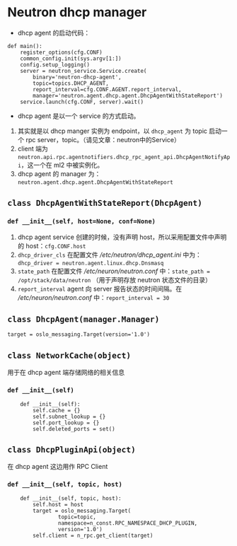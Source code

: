 # Neutron dhcp manager

* dhcp agent 的启动代码：

```
def main():
    register_options(cfg.CONF)
    common_config.init(sys.argv[1:])
    config.setup_logging()
    server = neutron_service.Service.create(
        binary='neutron-dhcp-agent',
        topic=topics.DHCP_AGENT,
        report_interval=cfg.CONF.AGENT.report_interval,
        manager='neutron.agent.dhcp.agent.DhcpAgentWithStateReport')
    service.launch(cfg.CONF, server).wait()
```

* dhcp agent 是以一个 service 的方式启动。
 1. 其实就是以 dhcp manger 实例为 endpoint，以 `dhcp_agent` 为 topic 启动一个 rpc server，topic。（请见文章：neutron中的Service）
 2. client 端为 `neutron.api.rpc.agentnotifiers.dhcp_rpc_agent_api.DhcpAgentNotifyApi`，这一个在 ml2 中被实例化。
 3. dhcp agent 的 manager 为：`neutron.agent.dhcp.agent.DhcpAgentWithStateReport`

## `class DhcpAgentWithStateReport(DhcpAgent)`

### `def __init__(self, host=None, conf=None)`

1. dhcp agent service 创建的时候，没有声明 host，所以采用配置文件中声明的 host：`cfg.CONF.host`
2. `dhcp_driver_cls` 在配置文件 */etc/neutron/dhcp_agent.ini* 中为：`dhcp_driver = neutron.agent.linux.dhcp.Dnsmasq`
3. `state_path` 在配置文件 */etc/neuron/neutron.conf* 中：`state_path = /opt/stack/data/neutron` （用于声明存放 neutron 状态文件的目录）
4. `report_interval` agent 向 server 报告状态的时间间隔。在 */etc/neuron/neutron.conf* 中：`report_interval = 30`




## `class DhcpAgent(manager.Manager)`

`target = oslo_messaging.Target(version='1.0')`



## `class NetworkCache(object)`

用于在 dhcp agent 端存储网络的相关信息

### `def __init__(self)`

```
    def __init__(self):
        self.cache = {}
        self.subnet_lookup = {}
        self.port_lookup = {}
        self.deleted_ports = set()
```


## `class DhcpPluginApi(object)`

在 dhcp agent 这边用作 RPC Client

### `def __init__(self, topic, host)`

```
    def __init__(self, topic, host):
        self.host = host
        target = oslo_messaging.Target(
                topic=topic,
                namespace=n_const.RPC_NAMESPACE_DHCP_PLUGIN,
                version='1.0')
        self.client = n_rpc.get_client(target)
```